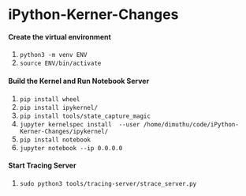 # iPython-Kerner-Changes

#### Create the virtual environment

1. `python3 -m venv ENV`
2. `source ENV/bin/activate`

#### Build the Kernel and Run Notebook Server
1. `pip install wheel`
2. `pip install ipykernel/`
3. `pip install tools/state_capture_magic`
4. `jupyter kernelspec install  --user /home/dimuthu/code/iPython-Kerner-Changes/ipykernel/`
5. `pip install notebook`
6. `jupyter notebook --ip 0.0.0.0 `

#### Start Tracing Server

1. `sudo python3 tools/tracing-server/strace_server.py`